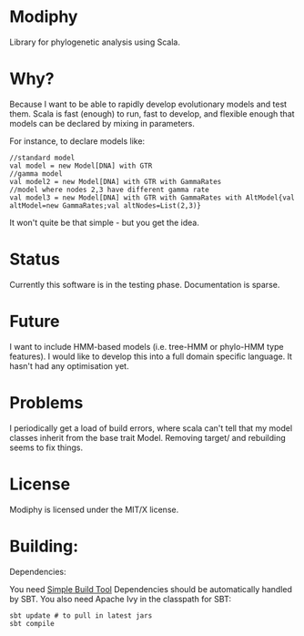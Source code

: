 Modiphy
=======

Library for phylogenetic analysis using Scala.

Why?
====

Because I want to be able to rapidly develop evolutionary models and test them.
Scala is fast (enough) to run, fast to develop, and flexible enough that models 
can be declared by mixing in parameters.

For instance, to declare models like:

    //standard model
    val model = new Model[DNA] with GTR
    //gamma model
    val model2 = new Model[DNA] with GTR with GammaRates
    //model where nodes 2,3 have different gamma rate
    val model3 = new Model[DNA] with GTR with GammaRates with AltModel{val altModel=new GammaRates;val altNodes=List(2,3)}
    
It won't quite be that simple - but you get the idea.

Status
======

Currently this software is in the testing phase. Documentation is sparse.

Future
======

I want to include HMM-based models (i.e. tree-HMM or phylo-HMM type features).
I would like to develop this into a full domain specific language.
It hasn't had any optimisation yet.

Problems
========

I periodically get a load of build errors, where scala can't tell that my model classes
inherit from the base trait Model. Removing target/ and rebuilding seems to fix things.

License
=======

Modiphy is licensed under the MIT/X license.

Building:
=========

Dependencies:

You need [Simple Build Tool](http://code.google.com/p/simple-build-tool/)
Dependencies should be automatically handled by SBT.
You also need Apache Ivy in the classpath for SBT:

    sbt update # to pull in latest jars
    sbt compile


